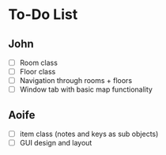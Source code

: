# To-Do List
## John
- [ ] Room class
- [ ] Floor class
- [ ] Navigation through rooms + floors
- [ ] Window tab with basic map functionality
## Aoife
- [ ] item class (notes and keys as sub objects) 
- [ ] GUI design and layout
